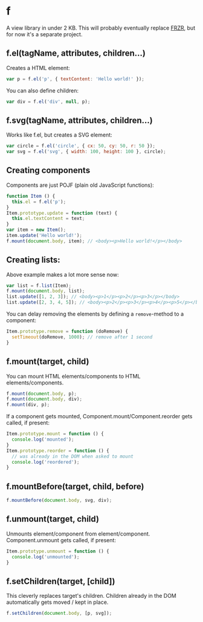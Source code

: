 # f
A view library in under 2 KB. This will probably eventually replace [FRZR](https://frzr.js.org), but for now it's a separate project.

## f.el(tagName, attributes, children...)
Creates a HTML element:
```js
var p = f.el('p', { textContent: 'Hello world!' });
```
You can also define children:
```js
var div = f.el('div', null, p);
```

## f.svg(tagName, attributes, children...)
Works like f.el, but creates a SVG element:
```js
var circle = f.el('circle', { cx: 50, cy: 50, r: 50 });
var svg = f.el('svg', { width: 100, height: 100 }, circle);
```

## Creating components
Components are just POJF (plain old JavaScript functions):
```js
function Item () {
  this.el = f.el('p');
}
Item.prototype.update = function (text) {
  this.el.textContent = text;
}
var item = new Item();
item.update('Hello world!');
f.mount(document.body, item); // <body><p>Hello world!</p></body>
```

## Creating lists:
Above example makes a lot more sense now:
```js
var list = f.list(Item);
f.mount(document.body, list);
list.update([1, 2, 3]); // <body><p>1</p><p>2</p><p>3</p></body>
list.update([2, 3, 4, 5]); // <body><p>2</p><p>3</p><p>4</p><p>5</p></body>
```
You can delay removing the elements by defining a `remove`-method to a component:
```js
Item.prototype.remove = function (doRemove) {
  setTimeout(doRemove, 1000); // remove after 1 second
}
```
## f.mount(target, child)
You can mount HTML elements/components to HTML elements/components.
```js
f.mount(document.body, p);
f.mount(document.body, div);
f.mount(div, p);
```
If a component gets mounted, Component.mount/Component.reorder gets called, if present:
```js
Item.prototype.mount = function () {
  console.log('mounted');
}
Item.prototype.reorder = function () {
  // was already in the DOM when asked to mount
  console.log('reordered');
}
```
## f.mountBefore(target, child, before)
```js
f.mountBefore(document.body, svg, div);
```
## f.unmount(target, child)
Unmounts element/component from element/component. Component.unmount gets called, if present: 
```js
Item.prototype.unmount = function () {
  console.log('unmounted');
}
```

## f.setChildren(target, [child])
This cleverly replaces target's children. Children already in the DOM automatically gets moved / kept in place.
```js
f.setChildren(document.body, [p, svg]);
```
